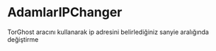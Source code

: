 # AdamlarIPChanger
 TorGhost aracını kullanarak ip adresini belirlediğiniz sanyie aralığında değiştirme
